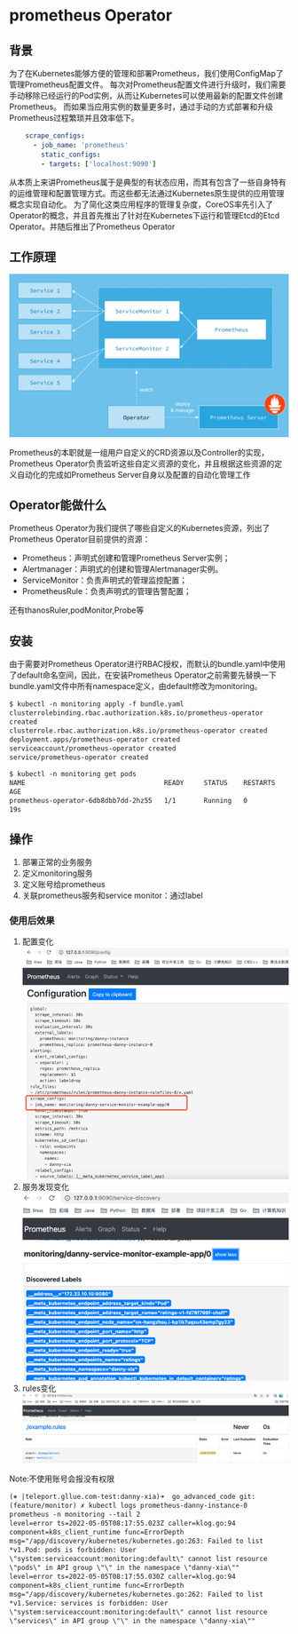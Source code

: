 # prometheus Operator

## 背景
为了在Kubernetes能够方便的管理和部署Prometheus，我们使用ConfigMap了管理Prometheus配置文件。
每次对Prometheus配置文件进行升级时，我们需要手动移除已经运行的Pod实例，从而让Kubernetes可以使用最新的配置文件创建Prometheus。
而如果当应用实例的数量更多时，通过手动的方式部署和升级Prometheus过程繁琐并且效率低下。
```yaml
    scrape_configs:
      - job_name: 'prometheus'
        static_configs:
        - targets: ['localhost:9090']
```

从本质上来讲Prometheus属于是典型的有状态应用，而其有包含了一些自身特有的运维管理和配置管理方式。而这些都无法通过Kubernetes原生提供的应用管理概念实现自动化。
为了简化这类应用程序的管理复杂度，CoreOS率先引入了Operator的概念，并且首先推出了针对在Kubernetes下运行和管理Etcd的Etcd Operator。并随后推出了Prometheus Operator


## 工作原理
![](../../.operator_images/operator_discipline.png)

Prometheus的本职就是一组用户自定义的CRD资源以及Controller的实现，Prometheus Operator负责监听这些自定义资源的变化，并且根据这些资源的定义自动化的完成如Prometheus Server自身以及配置的自动化管理工作

## Operator能做什么

Prometheus Operator为我们提供了哪些自定义的Kubernetes资源，列出了Prometheus Operator目前提供的️资源：

- Prometheus：声明式创建和管理Prometheus Server实例；
- Alertmanager：声明式的创建和管理Alertmanager实例。
- ServiceMonitor：负责声明式的管理监控配置；
- PrometheusRule：负责声明式的管理告警配置；


还有thanosRuler,podMonitor,Probe等

## 安装
由于需要对Prometheus Operator进行RBAC授权，而默认的bundle.yaml中使用了default命名空间，因此，在安装Prometheus Operator之前需要先替换一下bundle.yaml文件中所有namespace定义，由default修改为monitoring。
```shell
$ kubectl -n monitoring apply -f bundle.yaml
clusterrolebinding.rbac.authorization.k8s.io/prometheus-operator created
clusterrole.rbac.authorization.k8s.io/prometheus-operator created
deployment.apps/prometheus-operator created
serviceaccount/prometheus-operator created
service/prometheus-operator created
```

```shell
$ kubectl -n monitoring get pods
NAME                                   READY     STATUS    RESTARTS   AGE
prometheus-operator-6db8dbb7dd-2hz55   1/1       Running   0          19s
```


##  操作
1. 部署正常的业务服务
2. 定义monitoring服务
3. 定义账号给prometheus
4. 关联prometheus服务和service monitor：通过label

### 使用后效果
1. 配置变化
![](../../.operator_images/operator_effect_on_config.png)
2. 服务发现变化
![](../../.operator_images/operator_effect_on_discovery.png)
3. rules变化
![](../../.operator_images/operator_effect_on_rule.png)



Note:不使用账号会报没有权限
```shell
(⎈ |teleport.gllue.com-test:danny-xia)➜  go_advanced_code git:(feature/monitor) ✗ kubectl logs prometheus-danny-instance-0 prometheus -n monitoring --tail 2 
level=error ts=2022-05-05T08:17:55.023Z caller=klog.go:94 component=k8s_client_runtime func=ErrorDepth msg="/app/discovery/kubernetes/kubernetes.go:263: Failed to list *v1.Pod: pods is forbidden: User \"system:serviceaccount:monitoring:default\" cannot list resource \"pods\" in API group \"\" in the namespace \"danny-xia\""
level=error ts=2022-05-05T08:17:55.030Z caller=klog.go:94 component=k8s_client_runtime func=ErrorDepth msg="/app/discovery/kubernetes/kubernetes.go:262: Failed to list *v1.Service: services is forbidden: User \"system:serviceaccount:monitoring:default\" cannot list resource \"services\" in API group \"\" in the namespace \"danny-xia\""

```